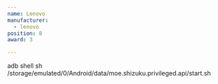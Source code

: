 ```yaml
---
name: Lenovo
manufacturer:
  - lenovo
position: 8
award: 3

---
```

adb shell sh /storage/emulated/0/Android/data/moe.shizuku.privileged.api/start.sh
